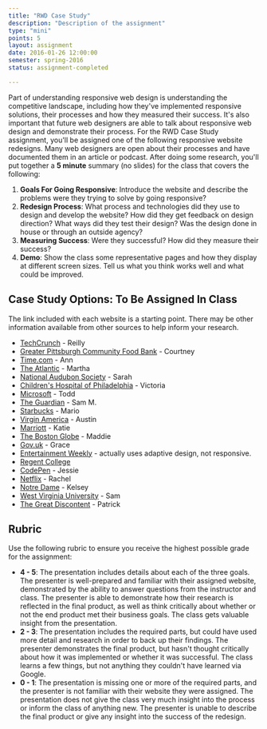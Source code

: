 ```yaml
---
title: "RWD Case Study"
description: "Description of the assignment"
type: "mini"
points: 5
layout: assignment
date: 2016-01-26 12:00:00
semester: spring-2016
status: assignment-completed

---
```


Part of understanding responsive web design is understanding the competitive landscape, including how they've implemented responsive solutions, their processes and how they measured their success. It's also important that future web designers are able to talk about responsive web design and demonstrate their process. For the RWD Case Study assignment, you'll be assigned one of the following responsive website redesigns.  Many web designers are open about their processes and have documented them in an article or podcast.  After doing some research, you'll put together a **5 minute** summary (no slides) for the class that covers the following:

1.  **Goals For Going Responsive**:  Introduce the website and describe the problems were they trying to solve by going responsive?  
2.  **Redesign Process**: What process and technologies did they use to design and develop the website?  How did they get feedback on design direction?  What ways did they test their design?  Was the design done in house or through an outside agency?
3.  **Measuring Success**:  Were they successful?  How did they measure their success?  
4.  **Demo**:  Show the class some representative pages and how they display at different screen sizes.  Tell us what you think works well and what could be improved.

## Case Study Options: To Be Assigned In Class

The link included with each website is a starting point.  There may be other information available from other sources to help inform your research.

* [TechCrunch](http://danielmall.com/articles/techcrunch-responsive-redesign/) - Reilly
* [Greater Pittsburgh Community Food Bank](http://bradfrost.com/blog/post/greater-pittsburgh-community-food-bank-open-redesign/) - Courtney
* [Time.com](http://appendto.com/work/time-com-responsive-redesign/) - Ann
* [The Atlantic](http://responsivewebdesign.com/podcast/the-atlantic.html) - Martha
* [National Audubon Society](http://muledesign.com/2015/02/birds) - Sarah
* [Children's Hospital of Philadelphia](http://responsivewebdesign.com/podcast/chop.html) - Victoria
* [Microsoft](http://paravelinc.com/work/microsoft/) - Todd
* [The Guardian](http://www.creativebloq.com/netmag/guardian-redesign-71412518) - Sam M.
* [Starbucks](http://responsivewebdesign.com/podcast/starbucks.html) - Mario
* [Virgin America](http://www.wired.com/2014/06/the-super-slick-ux-of-virgin-americas-new-booking-site/) - Austin
* [Marriott](http://responsivewebdesign.com/podcast/marriott.html) - Katie
* [The Boston Globe](http://readwrite.com/2011/12/25/redux_how_the_boston_globe_pulled_off_html5_responsive_d) - Maddie
* [Gov.uk](https://gds.blog.gov.uk/2012/11/02/designing-for-different-devices/) - Grace
* [Entertainment Weekly](http://bradfrost.com/blog/post/entertainment-weekly/) - actually uses adaptive design, not responsive.
* [Regent College](http://domain7.com/work/regent-college)
* [CodePen](http://codepen.seesparkbox.com) - Jessie
* [Netflix](http://techblog.netflix.com/2014/03/the-netflix-signup-flow-our-journey-to.html) - Rachel
* [Notre Dame](http://responsivewebdesign.com/podcast/notre-dame/) - Kelsey
* [West Virginia University](http://responsivewebdesign.com/podcast/wvu/) - Sam
* [The Great Discontent](http://responsivewebdesign.com/podcast/the-great-discontent/) - Patrick

## Rubric

Use the following rubric to ensure you receive the highest possible grade for the assignment:

* **4 - 5**: The presentation includes details about each of the three goals.  The presenter is well-prepared and familiar with their assigned website, demonstrated by the ability to answer questions from the instructor and class.  The presenter is able to demonstrate how their research is reflected in the final product, as well as think critically about whether or not the end product met their business goals.  The class gets valuable insight from the presentation.
* **2 - 3**: The presentation includes the required parts, but could have used more detail and research in order to back up their findings.  The presenter demonstrates the final product, but hasn't thought critically about how it was implemented or whether it was successful.  The class learns a few things, but not anything they couldn't have learned via Google.
* **0 - 1**: The presentation is missing one or more of the required parts, and the presenter is not familiar with their website they were assigned.  The presentation does not give the class very much insight into the process or inform the class of anything new.  The presenter is unable to describe the final product or give any insight into the success of the redesign.
